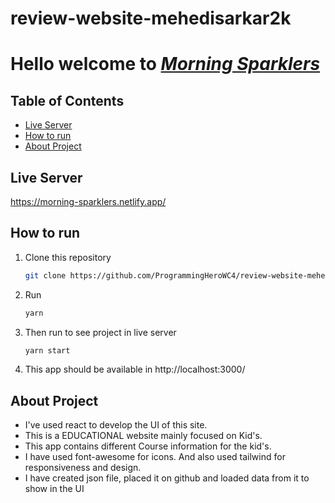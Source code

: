 # review-website-mehedisarkar2k

# Hello welcome to <a href="https://morning-sparklers.netlify.app//"><em>Morning Sparklers</em></a>

## Table of Contents

- [Live Server](#live-server)
- [How to run](#how-to-run)
- [About Project](#about-project)

## Live Server

https://morning-sparklers.netlify.app/

## How to run

1. Clone this repository
   ```sh
   git clone https://github.com/ProgrammingHeroWC4/review-website-mehedisarkar2k
   ```
2. Run
   ```sh
   yarn
   ```
3. Then run to see project in live server
   ```sh
   yarn start
   ```
4. This app should be available in http://localhost:3000/

## About Project

- I've used react to develop the UI of this site.
- This is a EDUCATIONAL website mainly focused on Kid's.
- This app contains different Course information for the kid's.
- I have used font-awesome for icons. And also used tailwind for responsiveness and design.
- I have created json file, placed it on github and loaded data from it to show in the UI
